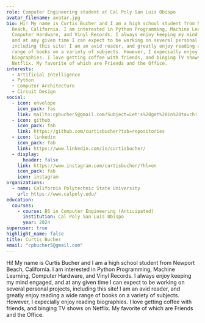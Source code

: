 ```yaml
---
role: Computer Engineering student at Cal Poly San Luis Obispo
avatar_filename: avatar.jpg
bio: Hi! My name is Curtis Bucher and I am a high school student from Newport
  Beach, California. I am interested in Python Programming, Machine Learning,
  Computer Hardware, and Vinyl Records. I always enjoy keeping my mind engaged,
  and at any given time I can expect to be working on several personal projects,
  including this site! I am an avid reader, and greatly enjoy reading a wide
  range of books on a variety of subjects. However, I expecially enjoy reading
  biographies. I love getting coffee with friends, and binging TV shows on
  Netflix. My favorite of which are Friends and the Office.
interests:
  - Artificial Intelligence
  - Python
  - Computer Architecture
  - Circuit Design
social:
  - icon: envelope
    icon_pack: fas
    link: mailto:cpbucher5@gmail.com?Subject=Let's%20get%20in%20touch!
  - icon: github
    icon_pack: fab
    link: https://github.com/curtisbucher?tab=repositories
  - icon: linkedin
    icon_pack: fab
    link: https://www.linkedin.com/in/curtisbucher/
  - display:
      header: false
    link: https://www.instagram.com/curtisbucher/?hl=en
    icon_pack: fab
    icon: instagram
organizations:
  - name: California Polytechnic State University
    url: https://www.calpoly.edu/
education:
  courses:
    - course: BS in Computer Engineering (Anticipated)
      institution: Cal Poly San Luis Obispo
      year: 2024
superuser: true
highlight_name: false
title: Curtis Bucher
email: "cpbucher5@gmail.com"
---
```

Hi! My name is Curtis Bucher and I am a high school student from Newport Beach, California. I am interested in Python Programming, Machine Learning, Computer Hardware, and Vinyl Records. I always enjoy keeping my mind engaged, and at any given time I can expect to be working on several personal projects, including this site! I am an avid reader, and greatly enjoy reading a wide range of books on a variety of subjects. However, I expecially enjoy reading biographies. I love getting coffee with friends, and binging TV shows on Netflix. My favorite of which are Friends and the Office.